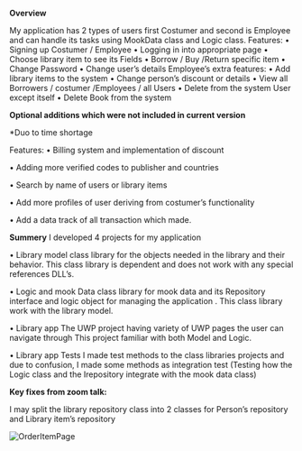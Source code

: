 **Overview**


My application has 2 types of users first Costumer and second is Employee and can handle its tasks using MookData class and Logic class.
Features:
•	Signing up Costumer / Employee
•	Logging in into appropriate page
•	Choose library item to see its Fields
•	Borrow / Buy /Return specific item
•	Change Password
•	Change user’s details
Employee’s extra features:
•	Add library items to the system
•	Change person’s discount or details
•	View all Borrowers / costumer /Employees / all Users
•	Delete from the system User except itself
•	Delete Book from the system

**Optional additions which were not included in current version**


*Duo to time shortage

Features:
•	Billing system and implementation of discount

•	Adding more verified codes to publisher and countries

•	Search by name of users or library items

•	Add more profiles of user deriving from costumer’s functionality

•	Add a data track of all transaction which made.



**Summery**
I developed 4 projects for my application

•	Library model
class library for the objects needed in the library and their behavior.
This class library is dependent and does not work with any special references DLL’s.

•	Logic and mook Data
class library for mook data and its Repository interface and logic object for managing the application .
This class library work with the library model.

•	Library app
The UWP project having variety of UWP pages the user can navigate through
This project familiar with both Model and Logic.

•	Library app Tests
I made test methods to the class libraries projects and due to confusion, I made some methods as integration test (Testing how the Logic class and the Irepository integrate with the mook data class)

**Key fixes from zoom talk:**

I may split the library repository class into 2 classes for Person’s repository and Library item’s repository


![OrderItemPage](https://user-images.githubusercontent.com/91791115/180969287-230fbbc1-6fde-43d2-a907-6f383528ec61.png)
